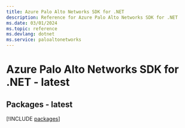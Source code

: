 ```yaml
---
title: Azure Palo Alto Networks SDK for .NET
description: Reference for Azure Palo Alto Networks SDK for .NET
ms.date: 03/01/2024
ms.topic: reference
ms.devlang: dotnet
ms.service: paloaltonetworks
---
```

# Azure Palo Alto Networks SDK for .NET - latest
## Packages - latest
[!INCLUDE [packages](palo-alto-networks-index.md)]